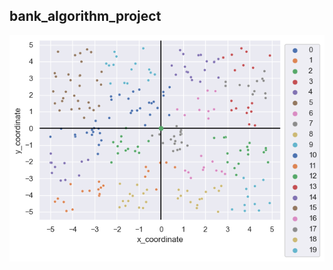 ## bank_algorithm_project

![Cluster Visualization](https://github.com/calony/bank_algorithm_project/blob/main/cluster_visualization.png)

